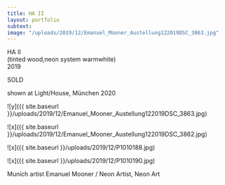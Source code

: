 ```yaml
---
title: HA II
layout: portfolio
subtext: 
image: "/uploads/2019/12/Emanuel_Mooner_Austellung122019DSC_3863.jpg"
---
```


HA II  
(tinted wood,neon system warmwhite)  
2019

SOLD

shown at Light/House, München 2020

![y]({{ site.baseurl }}/uploads/2019/12/Emanuel_Mooner_Austellung122019DSC_3863.jpg)

![x]({{ site.baseurl }}/uploads/2019/12/Emanuel_Mooner_Austellung122019DSC_3862.jpg)

![x]({{ site.baseurl }}/uploads/2019/12/P1010188.jpg)

![x]({{ site.baseurl }}/uploads/2019/12/P1010190.jpg)

Munich artist Emanuel Mooner / Neon Artist, Neon Art